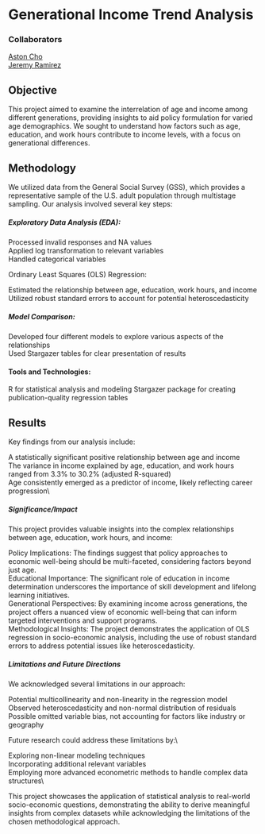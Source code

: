 # Generational Income Trend Analysis
### Collaborators
[Aston Cho](https://github.com/ashton-cho)\
[Jeremy Ramirez](https://github.com/ramirezjc)



## Objective
This project aimed to examine the interrelation of age and income among different generations, providing insights to aid policy formulation for varied age demographics. We sought to understand how factors such as age, education, and work hours contribute to income levels, with a focus on generational differences.

## Methodology
We utilized data from the General Social Survey (GSS), which provides a representative sample of the U.S. adult population through multistage sampling. Our analysis involved several key steps:

##### Exploratory Data Analysis (EDA):

Processed invalid responses and NA values\
Applied log transformation to relevant variables\
Handled categorical variables


Ordinary Least Squares (OLS) Regression:

Estimated the relationship between age, education, work hours, and income\
Utilized robust standard errors to account for potential heteroscedasticity


##### Model Comparison:

Developed four different models to explore various aspects of the relationships\
Used Stargazer tables for clear presentation of results



#### Tools and Technologies:

R for statistical analysis and modeling
Stargazer package for creating publication-quality regression tables

## Results
Key findings from our analysis include:

A statistically significant positive relationship between age and income\
The variance in income explained by age, education, and work hours ranged from 3.3% to 30.2% (adjusted R-squared)\
Age consistently emerged as a predictor of income, likely reflecting career progression\

##### Significance/Impact
This project provides valuable insights into the complex relationships between age, education, work hours, and income:

Policy Implications: The findings suggest that policy approaches to economic well-being should be multi-faceted, considering factors beyond just age.\
Educational Importance: The significant role of education in income determination underscores the importance of skill development and lifelong learning initiatives.\
Generational Perspectives: By examining income across generations, the project offers a nuanced view of economic well-being that can inform targeted interventions and support programs.\
Methodological Insights: The project demonstrates the application of OLS regression in socio-economic analysis, including the use of robust standard errors to address potential issues like heteroscedasticity.

##### Limitations and Future Directions
We acknowledged several limitations in our approach:

Potential multicollinearity and non-linearity in the regression model\
Observed heteroscedasticity and non-normal distribution of residuals\
Possible omitted variable bias, not accounting for factors like industry or geography

Future research could address these limitations by:\

Exploring non-linear modeling techniques\
Incorporating additional relevant variables\
Employing more advanced econometric methods to handle complex data structures\

This project showcases the application of statistical analysis to real-world socio-economic questions, demonstrating the ability to derive meaningful insights from complex datasets while acknowledging the limitations of the chosen methodological approach.
